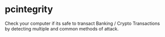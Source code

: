 # pcintegrity
Check your computer if its safe to transact Banking / Crypto Transactions by detecting multiple and common methods of attack.
